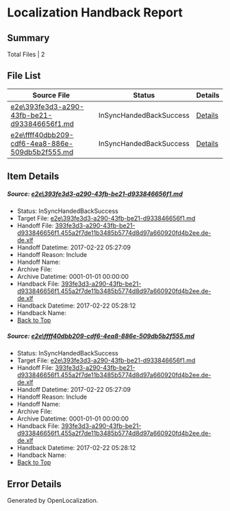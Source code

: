 # <a name='report-top'></a> Localization Handback Report

## Summary
 Total Files | 2

## File List
 Source File | Status | Details 
 ----------- | ------ | ------- 
 [e2e\393fe3d3-a290-43fb-be21-d933846656f1.md](https://github.com/OpenLocalizationTestOrg/ol-test4/blob/0034776b657fd7affbec8123f4204f88c2107401/e2e/393fe3d3-a290-43fb-be21-d933846656f1.md) | InSyncHandedBackSuccess | [Details](#d5f6866389c8fadfa76bfd1a8157e75f283feed11)
 [e2e\ffff40dbb209-cdf6-4ea8-886e-509db5b2f555.md](https://github.com/OpenLocalizationTestOrg/ol-test4/blob/0034776b657fd7affbec8123f4204f88c2107401/e2e/ffff40dbb209-cdf6-4ea8-886e-509db5b2f555.md) | InSyncHandedBackSuccess | [Details](#d5f6866389c8fadfa76bfd1a8157e75f283feed12)

## Item Details
##### <a name='d5f6866389c8fadfa76bfd1a8157e75f283feed11'></a> Source: [e2e\393fe3d3-a290-43fb-be21-d933846656f1.md](https://github.com/OpenLocalizationTestOrg/ol-test4/blob/0034776b657fd7affbec8123f4204f88c2107401/e2e/393fe3d3-a290-43fb-be21-d933846656f1.md)
* Status: InSyncHandedBackSuccess
* Target File: [e2e\393fe3d3-a290-43fb-be21-d933846656f1.md](https://github.com/OpenLocalizationTestOrg/ol-test4-dede/blob/49949061111e613f46a2ab8b6cb908295068bd5a/e2e/393fe3d3-a290-43fb-be21-d933846656f1.md)
* Handoff File: [393fe3d3-a290-43fb-be21-d933846656f1.455a2f7de11b3485b5774d8d97a660920fd4b2ee.de-de.xlf](https://github.com/OpenLocalizationTestOrg/ol-test4-handoff/blob/181065a527964f32bdec2a87cd32bc3ff98a90ba/ol-handoff/OpenLocalizationTestOrg/ol-test4-dede/xinjiang/ht/393fe3d3-a290-43fb-be21-d933846656f1.455a2f7de11b3485b5774d8d97a660920fd4b2ee.de-de.xlf)
* Handoff Datetime: 2017-02-22 05:27:09
* Handoff Reason: Include
* Handoff Name: 
* Archive File: 
* Archive Datetime: 0001-01-01 00:00:00
* Handback File: [393fe3d3-a290-43fb-be21-d933846656f1.455a2f7de11b3485b5774d8d97a660920fd4b2ee.de-de.xlf](https://github.com/OpenLocalizationTestOrg/ol-test4-handback/blob/305bbba62ad0aa387c9f6a9781a6c407496c95af/ol-handback/OpenLocalizationTestOrg/ol-test4-dede/xinjiang/ht/393fe3d3-a290-43fb-be21-d933846656f1.455a2f7de11b3485b5774d8d97a660920fd4b2ee.de-de.xlf)
* Handback Datetime: 2017-02-22 05:28:12
* Handback Name: 
* [Back to Top](#report-top)

##### <a name='d5f6866389c8fadfa76bfd1a8157e75f283feed12'></a> Source: [e2e\ffff40dbb209-cdf6-4ea8-886e-509db5b2f555.md](https://github.com/OpenLocalizationTestOrg/ol-test4/blob/0034776b657fd7affbec8123f4204f88c2107401/e2e/ffff40dbb209-cdf6-4ea8-886e-509db5b2f555.md)
* Status: InSyncHandedBackSuccess
* Target File: [e2e\393fe3d3-a290-43fb-be21-d933846656f1.md](https://github.com/OpenLocalizationTestOrg/ol-test4-dede/blob/49949061111e613f46a2ab8b6cb908295068bd5a/e2e/393fe3d3-a290-43fb-be21-d933846656f1.md)
* Handoff File: [393fe3d3-a290-43fb-be21-d933846656f1.455a2f7de11b3485b5774d8d97a660920fd4b2ee.de-de.xlf](https://github.com/OpenLocalizationTestOrg/ol-test4-handoff/blob/181065a527964f32bdec2a87cd32bc3ff98a90ba/ol-handoff/OpenLocalizationTestOrg/ol-test4-dede/xinjiang/ht/393fe3d3-a290-43fb-be21-d933846656f1.455a2f7de11b3485b5774d8d97a660920fd4b2ee.de-de.xlf)
* Handoff Datetime: 2017-02-22 05:27:09
* Handoff Reason: Include
* Handoff Name: 
* Archive File: 
* Archive Datetime: 0001-01-01 00:00:00
* Handback File: [393fe3d3-a290-43fb-be21-d933846656f1.455a2f7de11b3485b5774d8d97a660920fd4b2ee.de-de.xlf](https://github.com/OpenLocalizationTestOrg/ol-test4-handback/blob/305bbba62ad0aa387c9f6a9781a6c407496c95af/ol-handback/OpenLocalizationTestOrg/ol-test4-dede/xinjiang/ht/393fe3d3-a290-43fb-be21-d933846656f1.455a2f7de11b3485b5774d8d97a660920fd4b2ee.de-de.xlf)
* Handback Datetime: 2017-02-22 05:28:12
* Handback Name: 
* [Back to Top](#report-top)


## Error Details

Generated by OpenLocalization.
